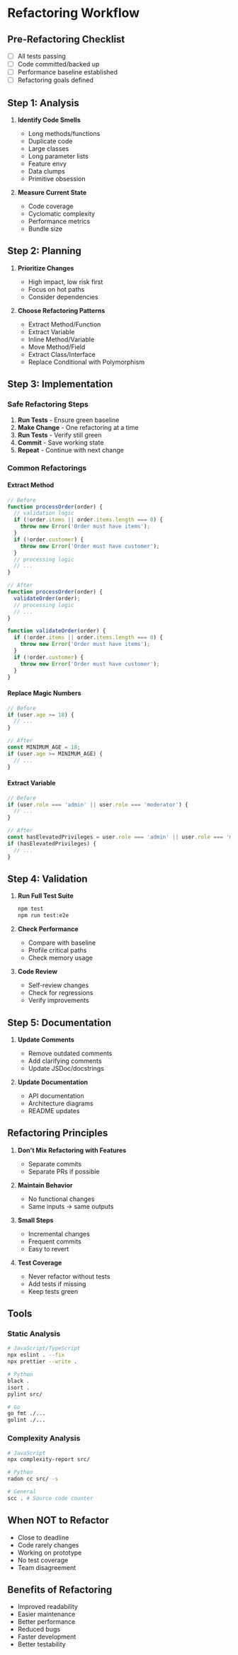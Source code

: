 # Refactoring Workflow

## Pre-Refactoring Checklist
- [ ] All tests passing
- [ ] Code committed/backed up
- [ ] Performance baseline established
- [ ] Refactoring goals defined

## Step 1: Analysis
1. **Identify Code Smells**
   - Long methods/functions
   - Duplicate code
   - Large classes
   - Long parameter lists
   - Feature envy
   - Data clumps
   - Primitive obsession

2. **Measure Current State**
   - Code coverage
   - Cyclomatic complexity
   - Performance metrics
   - Bundle size

## Step 2: Planning
1. **Prioritize Changes**
   - High impact, low risk first
   - Focus on hot paths
   - Consider dependencies

2. **Choose Refactoring Patterns**
   - Extract Method/Function
   - Extract Variable
   - Inline Method/Variable
   - Move Method/Field
   - Extract Class/Interface
   - Replace Conditional with Polymorphism

## Step 3: Implementation

### Safe Refactoring Steps
1. **Run Tests** - Ensure green baseline
2. **Make Change** - One refactoring at a time
3. **Run Tests** - Verify still green
4. **Commit** - Save working state
5. **Repeat** - Continue with next change

### Common Refactorings

#### Extract Method
```javascript
// Before
function processOrder(order) {
  // validation logic
  if (!order.items || order.items.length === 0) {
    throw new Error('Order must have items');
  }
  if (!order.customer) {
    throw new Error('Order must have customer');
  }
  // processing logic
  // ...
}

// After
function processOrder(order) {
  validateOrder(order);
  // processing logic
  // ...
}

function validateOrder(order) {
  if (!order.items || order.items.length === 0) {
    throw new Error('Order must have items');
  }
  if (!order.customer) {
    throw new Error('Order must have customer');
  }
}
```

#### Replace Magic Numbers
```javascript
// Before
if (user.age >= 18) {
  // ...
}

// After
const MINIMUM_AGE = 18;
if (user.age >= MINIMUM_AGE) {
  // ...
}
```

#### Extract Variable
```javascript
// Before
if (user.role === 'admin' || user.role === 'moderator') {
  // ...
}

// After
const hasElevatedPrivileges = user.role === 'admin' || user.role === 'moderator';
if (hasElevatedPrivileges) {
  // ...
}
```

## Step 4: Validation
1. **Run Full Test Suite**
   ```bash
   npm test
   npm run test:e2e
   ```

2. **Check Performance**
   - Compare with baseline
   - Profile critical paths
   - Check memory usage

3. **Code Review**
   - Self-review changes
   - Check for regressions
   - Verify improvements

## Step 5: Documentation
1. **Update Comments**
   - Remove outdated comments
   - Add clarifying comments
   - Update JSDoc/docstrings

2. **Update Documentation**
   - API documentation
   - Architecture diagrams
   - README updates

## Refactoring Principles
1. **Don't Mix Refactoring with Features**
   - Separate commits
   - Separate PRs if possible

2. **Maintain Behavior**
   - No functional changes
   - Same inputs → same outputs

3. **Small Steps**
   - Incremental changes
   - Frequent commits
   - Easy to revert

4. **Test Coverage**
   - Never refactor without tests
   - Add tests if missing
   - Keep tests green

## Tools

### Static Analysis
```bash
# JavaScript/TypeScript
npx eslint . --fix
npx prettier --write .

# Python
black .
isort .
pylint src/

# Go
go fmt ./...
golint ./...
```

### Complexity Analysis
```bash
# JavaScript
npx complexity-report src/

# Python
radon cc src/ -s

# General
scc . # Source code counter
```

## When NOT to Refactor
- Close to deadline
- Code rarely changes
- Working on prototype
- No test coverage
- Team disagreement

## Benefits of Refactoring
- Improved readability
- Easier maintenance
- Better performance
- Reduced bugs
- Faster development
- Better testability